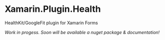 # Xamarin.Plugin.Health
HealthKit/GoogleFit plugin for Xamarin Forms

*Work in progess. Soon will be available a nuget package & documentation!*
